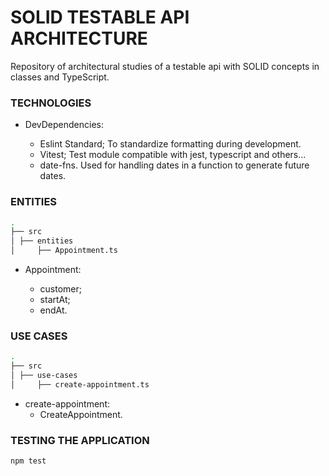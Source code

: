 # SOLID TESTABLE API ARCHITECTURE

Repository of architectural studies of a testable api with SOLID concepts in classes and TypeScript.

### TECHNOLOGIES

- DevDependencies:

  - Eslint Standard;
    To standardize formatting during development.
  - Vitest;
    Test module compatible with jest, typescript and others...
  - date-fns.
    Used for handling dates in a function to generate future dates.

### ENTITIES

```bash
.
├── src
│ ├── entities
│     ├── Appointment.ts
```

- Appointment:

  - customer;
  - startAt;
  - endAt.

### USE CASES

```bash
.
├── src
│ ├── use-cases
│     ├── create-appointment.ts
```

- create-appointment:
  - CreateAppointment.

### TESTING THE APPLICATION

```zsh
npm test
```
